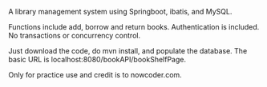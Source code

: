 A library management system using Springboot, ibatis, and MySQL.

Functions include add, borrow and return books. Authentication is included. No transactions or concurrency control.

Just download the code, do mvn install, and populate the database. The basic URL is localhost:8080/bookAPI/bookShelfPage.

Only for practice use and credit is to nowcoder.com.
